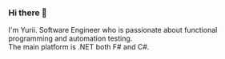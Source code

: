 ### Hi there 👋

I'm Yurii. Software Engineer who is passionate about functional programming and automation testing.  
The main platform is .NET both F# and C#.
